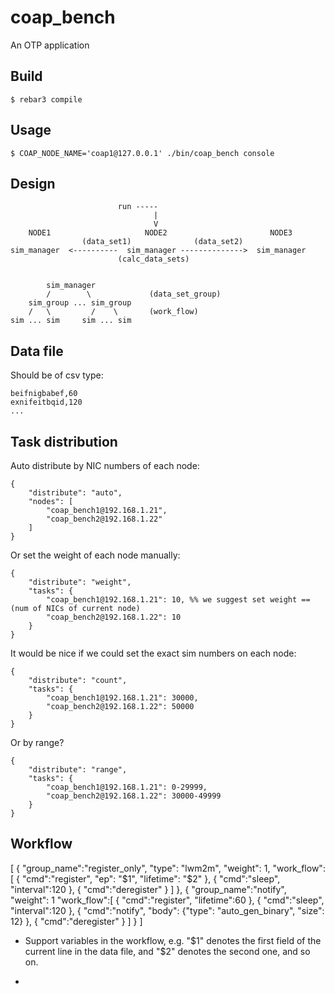 coap_bench
=====

An OTP application

Build
-----

    $ rebar3 compile

Usage
-----

    $ COAP_NODE_NAME='coap1@127.0.0.1' ./bin/coap_bench console

Design
------

```
                        run -----
                                |
                                V
    NODE1                     NODE2                       NODE3
                (data_set1)              (data_set2)
sim_manager  <----------  sim_manager -------------->  sim_manager
                        (calc_data_sets)


        sim_manager
        /        \             (data_set_group)
    sim_group ... sim_group
    /   \         /    \       (work_flow)
sim ... sim     sim ... sim
```

Data file
---------

Should be of csv type:

```
beifnigbabef,60
exnifeitbqid,120
...
```

Task distribution
-----------------

Auto distribute by NIC numbers of each node:

```
{
    "distribute": "auto",
    "nodes": [
        "coap_bench1@192.168.1.21",
        "coap_bench2@192.168.1.22"
    ]
}
```

Or set the weight of each node manually:

```
{
    "distribute": "weight",
    "tasks": {
        "coap_bench1@192.168.1.21": 10, %% we suggest set weight == (num of NICs of current node)
        "coap_bench2@192.168.1.22": 10
    }
}
```

It would be nice if we could set the exact sim numbers on each node:

```
{
    "distribute": "count",
    "tasks": {
        "coap_bench1@192.168.1.21": 30000,
        "coap_bench2@192.168.1.22": 50000
    }
}
```

Or by range?

```
{
    "distribute": "range",
    "tasks": {
        "coap_bench1@192.168.1.21": 0-29999,
        "coap_bench2@192.168.1.22": 30000-49999
    }
}
```

Workflow
--------

[
    {
        "group_name":"register_only",
        "type": "lwm2m",
        "weight": 1,
        "work_flow":[
            {
                "cmd":"register",
                "ep": "$1",
                "lifetime": "$2"
            },
            {
                "cmd":"sleep",
                "interval":120
            },
            {
                "cmd":"deregister"
            }
        ]
    },
    {
        "group_name":"notify",
        "weight": 1
        "work_flow":[
            {
                "cmd":"register",
                "lifetime":60
            },
            {
                "cmd":"sleep",
                "interval":120
            },
            {
                "cmd":"notify",
                "body": {"type": "auto_gen_binary", "size": 12}
            },
            {
                "cmd":"deregister"
            }
        ]
    }
]

- Support variables in the workflow, e.g. "$1" denotes the first field of the current line in the data file, and "$2" denotes the second one, and so on.

- 
